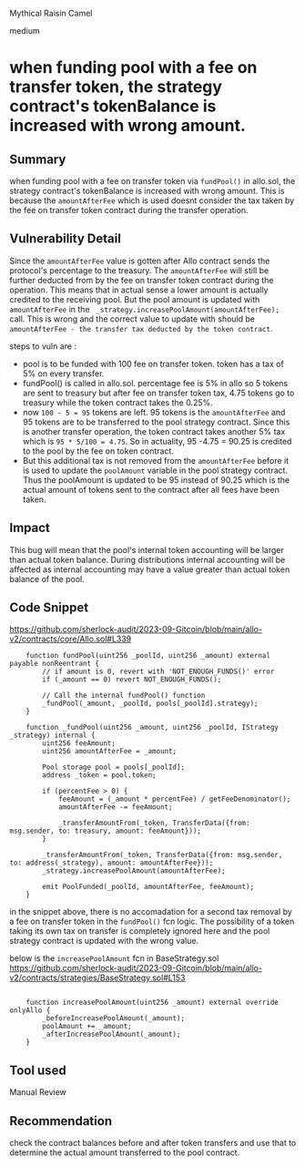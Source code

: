 Mythical Raisin Camel

medium

# when funding pool with a fee on transfer token, the strategy contract's tokenBalance is increased with wrong amount.
## Summary
when funding pool with a fee on transfer token via `fundPool()` in allo.sol, the strategy contract's tokenBalance is increased with wrong amount. This is because the `amountAfterFee` which is used doesnt consider the tax taken by the fee on transfer token contract during the transfer operation.
## Vulnerability Detail
Since the `amountAfterFee` value is gotten after Allo contract sends the protocol's percentage to the treasury. The `amountAfterFee` will still be further deducted from by the fee on transfer token contract  during the operation. This means that in actual sense a lower amount is actually credited to the receiving pool. But the pool amount is updated with `amountAfterFee` in  the ` _strategy.increasePoolAmount(amountAfterFee);` call. This is wrong and the correct value to update with should be `amountAfterFee - the transfer tax deducted by the token contract`. 

steps to vuln are : 
- pool is to be funded with 100 fee on transfer token. token has a tax of 5% on every transfer.  
- fundPool() is called in allo.sol. percentage fee is 5% in allo so 5 tokens are sent to treasury but after fee on transfer token tax, 4.75 tokens go to treasury while the token contract takes the 0.25%. 
- now `100 - 5 = 95` tokens are left. 95 tokens is the `amountAfterFee` and 95 tokens are to be transferred to the pool strategy contract. Since this is another transfer operation, the token contract takes another 5% tax which is `95 * 5/100 = 4.75`. So in actuality, 95 -4.75 = 90.25 is credited to the pool by the fee on token contract. 
- But this additional tax is not removed from the `amountAfterFee` before it is used to update the `poolAmount` variable in the pool strategy contract. Thus the poolAmount is updated to be 95 instead of 90.25 which is the actual amount of tokens sent to the contract after all fees have been taken. 

## Impact
This bug will mean that the pool's internal token accounting will be larger than actual token balance. During distributions internal accounting will be affected as internal accounting may have a value greater than actual token balance of the pool. 

## Code Snippet
https://github.com/sherlock-audit/2023-09-Gitcoin/blob/main/allo-v2/contracts/core/Allo.sol#L339
```solidity
    function fundPool(uint256 _poolId, uint256 _amount) external payable nonReentrant {
        // if amount is 0, revert with 'NOT_ENOUGH_FUNDS()' error
        if (_amount == 0) revert NOT_ENOUGH_FUNDS();

        // Call the internal fundPool() function
        _fundPool(_amount, _poolId, pools[_poolId].strategy);
    }

    function _fundPool(uint256 _amount, uint256 _poolId, IStrategy _strategy) internal {
        uint256 feeAmount;
        uint256 amountAfterFee = _amount;

        Pool storage pool = pools[_poolId];
        address _token = pool.token;

        if (percentFee > 0) {
            feeAmount = (_amount * percentFee) / getFeeDenominator();
            amountAfterFee -= feeAmount;

            _transferAmountFrom(_token, TransferData({from: msg.sender, to: treasury, amount: feeAmount}));
        }

        _transferAmountFrom(_token, TransferData({from: msg.sender, to: address(_strategy), amount: amountAfterFee}));
        _strategy.increasePoolAmount(amountAfterFee);

        emit PoolFunded(_poolId, amountAfterFee, feeAmount);
    }
```
in the snippet above, there is no accomadation for a second tax removal by a fee on transfer token in the `fundPool()`  fcn logic. The possibility of a token taking its own tax on transfer is completely ignored here and the pool strategy contract is updated with the wrong value. 

below is the `increasePoolAmount` fcn in BaseStrategy.sol
https://github.com/sherlock-audit/2023-09-Gitcoin/blob/main/allo-v2/contracts/strategies/BaseStrategy.sol#L153
```solidity

    function increasePoolAmount(uint256 _amount) external override onlyAllo {
        _beforeIncreasePoolAmount(_amount);
        poolAmount += _amount;
        _afterIncreasePoolAmount(_amount);
    }
```
## Tool used

Manual Review

## Recommendation
check the contract balances before and after token transfers and use that to determine the actual amount transferred to the pool contract. 